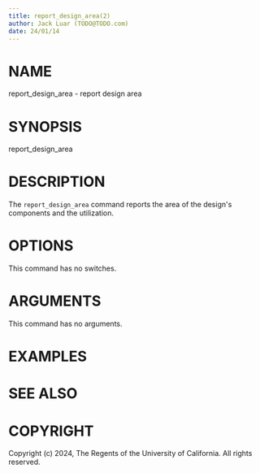 ```yaml
---
title: report_design_area(2)
author: Jack Luar (TODO@TODO.com)
date: 24/01/14
---
```


# NAME

report_design_area - report design area

# SYNOPSIS

report_design_area


# DESCRIPTION

The `report_design_area` command reports the area of the design's components
and the utilization.

# OPTIONS

This command has no switches.

# ARGUMENTS

This command has no arguments.

# EXAMPLES

# SEE ALSO

# COPYRIGHT

Copyright (c) 2024, The Regents of the University of California. All rights reserved.
